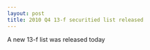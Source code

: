 ```yaml
---
layout: post
title: 2010 Q4 13-f securitied list released
---
```

A new 13-f list was released today

    